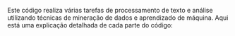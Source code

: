 Este código realiza várias tarefas de processamento de texto e análise utilizando técnicas de mineração de dados e aprendizado de máquina. Aqui está uma explicação detalhada de cada parte do código:
